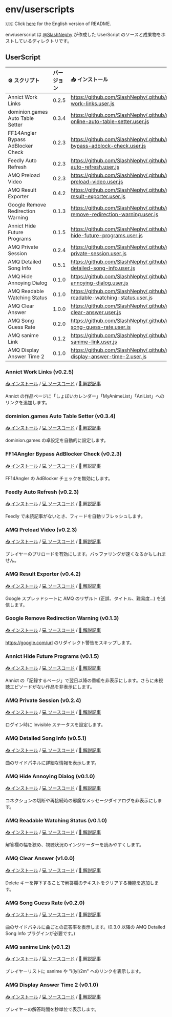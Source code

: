 # env/userscripts

🇺🇸 Click [here](https://github.com/SlashNephy/.github/blob/master/env/userscript/README.md) for the English version of README.

env/userscript は [@SlashNephy](https://github.com/SlashNephy) が作成した UserScript のソースと成果物をホストしているディレクトリです。

## UserScript

| ⚙ スクリプト                      | バージョン | 📥 インストール                                                                                                |
| :-------------------------------- | :--------- | :------------------------------------------------------------------------------------------------------------- |
| Annict Work Links                 | 0.2.5      | https://github.com/SlashNephy/.github/raw/master/env/userscript/dist/annict-work-links.user.js                 |
| dominion.games Auto Table Setter  | 0.3.4      | https://github.com/SlashNephy/.github/raw/master/env/userscript/dist/dominion-online-auto-table-setter.user.js |
| FF14Angler Bypass AdBlocker Check | 0.2.3      | https://github.com/SlashNephy/.github/raw/master/env/userscript/dist/ff14angler-bypass-adblock-check.user.js   |
| Feedly Auto Refresh               | 0.2.3      | https://github.com/SlashNephy/.github/raw/master/env/userscript/dist/feedly-auto-refresh.user.js               |
| AMQ Preload Video                 | 0.2.3      | https://github.com/SlashNephy/.github/raw/master/env/userscript/dist/amq-preload-video.user.js                 |
| AMQ Result Exporter               | 0.4.2      | https://github.com/SlashNephy/.github/raw/master/env/userscript/dist/amq-result-exporter.user.js               |
| Google Remove Redirection Warning | 0.1.3      | https://github.com/SlashNephy/.github/raw/master/env/userscript/dist/google-remove-redirection-warning.user.js |
| Annict Hide Future Programs       | 0.1.5      | https://github.com/SlashNephy/.github/raw/master/env/userscript/dist/annict-hide-future-programs.user.js       |
| AMQ Private Session               | 0.2.4      | https://github.com/SlashNephy/.github/raw/master/env/userscript/dist/amq-private-session.user.js               |
| AMQ Detailed Song Info            | 0.5.1      | https://github.com/SlashNephy/.github/raw/master/env/userscript/dist/amq-detailed-song-info.user.js            |
| AMQ Hide Annoying Dialog          | 0.1.0      | https://github.com/SlashNephy/.github/raw/master/env/userscript/dist/amq-hide-annoying-dialog.user.js          |
| AMQ Readable Watching Status      | 0.1.0      | https://github.com/SlashNephy/.github/raw/master/env/userscript/dist/amq-readable-watching-status.user.js      |
| AMQ Clear Answer                  | 1.0.0      | https://github.com/SlashNephy/.github/raw/master/env/userscript/dist/amq-clear-answer.user.js                  |
| AMQ Song Guess Rate               | 0.2.0      | https://github.com/SlashNephy/.github/raw/master/env/userscript/dist/amq-song-guess-rate.user.js               |
| AMQ sanime Link                   | 0.1.2      | https://github.com/SlashNephy/.github/raw/master/env/userscript/dist/amq-sanime-link.user.js                   |
| AMQ Display Answer Time 2         | 0.1.0      | https://github.com/SlashNephy/.github/raw/master/env/userscript/dist/amq-display-answer-time-2.user.js         |

### Annict Work Links (v0.2.5)

[📥 インストール](https://github.com/SlashNephy/.github/raw/master/env/userscript/dist/annict-work-links.user.js) / [💻 ソースコード](https://github.com/SlashNephy/.github/blob/master/env/userscript/src/annict-work-links.ts) / [📖 解説記事](https://scrapbox.io/slashnephy/Annict_%E3%81%AE%E4%BD%9C%E5%93%81%E3%83%9A%E3%83%BC%E3%82%B8%E3%81%AB%E5%90%84%E7%A8%AE%E3%82%B5%E3%82%A4%E3%83%88%E3%81%B8%E3%81%AE%E3%83%AA%E3%83%B3%E3%82%AF%E3%82%92%E8%A1%A8%E7%A4%BA%E3%81%99%E3%82%8B_UserScript)

Annict の作品ページに「しょぼいカレンダー」「MyAnimeList」「AniList」へのリンクを追加します。

### dominion.games Auto Table Setter (v0.3.4)

[📥 インストール](https://github.com/SlashNephy/.github/raw/master/env/userscript/dist/dominion-online-auto-table-setter.user.js) / [💻 ソースコード](https://github.com/SlashNephy/.github/blob/master/env/userscript/src/dominion-online-auto-table-setter.ts) / [📖 解説記事](https://scrapbox.io/slashnephy/Dominion_Online_%E3%81%AE%E5%8D%93%E3%82%92%E8%87%AA%E5%8B%95%E3%81%A7%E8%A8%AD%E5%AE%9A%E3%81%99%E3%82%8B_UserScript)

dominion.games の卓設定を自動的に設定します。

### FF14Angler Bypass AdBlocker Check (v0.2.3)

[📥 インストール](https://github.com/SlashNephy/.github/raw/master/env/userscript/dist/ff14angler-bypass-adblock-check.user.js) / [💻 ソースコード](https://github.com/SlashNephy/.github/blob/master/env/userscript/src/ff14angler-bypass-adblock-check.ts) / [📖 解説記事](https://scrapbox.io/slashnephy/%E7%8C%AB%E3%81%AF%E3%81%8A%E8%85%B9%E3%81%8C%E3%81%99%E3%81%84%E3%81%9F%E3%81%AE%E5%BA%83%E5%91%8A%E3%83%96%E3%83%AD%E3%83%83%E3%82%AF%E6%A4%9C%E7%9F%A5%E3%82%92%E5%9B%9E%E9%81%BF%E3%81%99%E3%82%8B_UserScript)

FF14Angler の AdBlocker チェックを無効にします。

### Feedly Auto Refresh (v0.2.3)

[📥 インストール](https://github.com/SlashNephy/.github/raw/master/env/userscript/dist/feedly-auto-refresh.user.js) / [💻 ソースコード](https://github.com/SlashNephy/.github/blob/master/env/userscript/src/feedly-auto-refresh.ts) / [📖 解説記事](https://scrapbox.io/slashnephy/Feedly_%E3%81%A7%E6%9C%AA%E8%AA%AD%E8%A8%98%E4%BA%8B%E3%81%8C%E3%81%AA%E3%81%84%E3%81%A8%E3%81%8D%E3%80%81%E3%83%95%E3%82%A3%E3%83%BC%E3%83%89%E3%82%92%E8%87%AA%E5%8B%95%E3%83%AA%E3%83%95%E3%83%AC%E3%83%83%E3%82%B7%E3%83%A5%E3%81%99%E3%82%8B_UserScript)

Feedly で未読記事がないとき、フィードを自動リフレッシュします。

### AMQ Preload Video (v0.2.3)

[📥 インストール](https://github.com/SlashNephy/.github/raw/master/env/userscript/dist/amq-preload-video.user.js) / [💻 ソースコード](https://github.com/SlashNephy/.github/blob/master/env/userscript/src/amq-preload-video.ts) / [📖 解説記事](https://scrapbox.io/slashnephy/AMQ_%E3%81%AE%E3%83%A1%E3%83%87%E3%82%A3%E3%82%A2%E3%82%92%E3%83%97%E3%83%AA%E3%83%AD%E3%83%BC%E3%83%89%E3%81%95%E3%81%9B%E3%82%8B_UserScript)

プレイヤーのプリロードを有効にします。バッファリングが速くなるかもしれません。

### AMQ Result Exporter (v0.4.2)

[📥 インストール](https://github.com/SlashNephy/.github/raw/master/env/userscript/dist/amq-result-exporter.user.js) / [💻 ソースコード](https://github.com/SlashNephy/.github/blob/master/env/userscript/src/amq-result-exporter.ts) / [📖 解説記事](https://scrapbox.io/slashnephy/AMQ_%E3%81%AE%E3%83%AA%E3%82%B6%E3%83%AB%E3%83%88%E3%82%92_Google_%E3%82%B9%E3%83%97%E3%83%AC%E3%83%83%E3%83%89%E3%82%B7%E3%83%BC%E3%83%88%E3%81%AB%E9%80%81%E4%BF%A1%E3%81%99%E3%82%8B_UserScript)

Google スプレッドシートに AMQ のリザルト (正誤、タイトル、難易度...) を送信します。

### Google Remove Redirection Warning (v0.1.3)

[📥 インストール](https://github.com/SlashNephy/.github/raw/master/env/userscript/dist/google-remove-redirection-warning.user.js) / [💻 ソースコード](https://github.com/SlashNephy/.github/blob/master/env/userscript/src/google-remove-redirection-warning.ts) / [📖 解説記事](https://scrapbox.io/slashnephy/Google_%E3%82%B9%E3%83%97%E3%83%AC%E3%83%83%E3%83%88%E3%82%B7%E3%83%BC%E3%83%88%E5%86%85%E3%81%AE%E3%83%AA%E3%83%B3%E3%82%AF%E3%82%92%E8%B8%8F%E3%82%93%E3%81%A0%E9%9A%9B%E3%81%AE%E3%83%AA%E3%83%80%E3%82%A4%E3%83%AC%E3%82%AF%E3%83%88%E8%AD%A6%E5%91%8A%E3%82%92%E3%82%B9%E3%82%AD%E3%83%83%E3%83%97%E3%81%99%E3%82%8B_UserScript)

https://google.com/url のリダイレクト警告をスキップします。

### Annict Hide Future Programs (v0.1.5)

[📥 インストール](https://github.com/SlashNephy/.github/raw/master/env/userscript/dist/annict-hide-future-programs.user.js) / [💻 ソースコード](https://github.com/SlashNephy/.github/blob/master/env/userscript/src/annict-hide-future-programs.ts) / [📖 解説記事](https://scrapbox.io/slashnephy/Annict_%E3%81%AE%E8%A8%98%E9%8C%B2%E3%83%9A%E3%83%BC%E3%82%B8%E3%81%A7%E6%9C%AA%E6%9D%A5%E3%81%AE%E6%94%BE%E9%80%81%E4%BA%88%E5%AE%9A%E3%82%92%E9%9D%9E%E8%A1%A8%E7%A4%BA%E3%81%AB%E3%81%99%E3%82%8B_UserScript)

Annict の「記録するページ」で翌日以降の番組を非表示にします。さらに未視聴エピソードがない作品を非表示にします。

### AMQ Private Session (v0.2.4)

[📥 インストール](https://github.com/SlashNephy/.github/raw/master/env/userscript/dist/amq-private-session.user.js) / [💻 ソースコード](https://github.com/SlashNephy/.github/blob/master/env/userscript/src/amq-private-session.ts) / [📖 解説記事](https://scrapbox.io/slashnephy/AMQ_%E3%81%AE%E3%83%AD%E3%82%B0%E3%82%A4%E3%83%B3%E7%8A%B6%E6%B3%81%E3%82%92%E9%9A%A0%E3%81%99_UserScript)

ログイン時に Invisible ステータスを設定します。

### AMQ Detailed Song Info (v0.5.1)

[📥 インストール](https://github.com/SlashNephy/.github/raw/master/env/userscript/dist/amq-detailed-song-info.user.js) / [💻 ソースコード](https://github.com/SlashNephy/.github/blob/master/env/userscript/src/amq-detailed-song-info.ts) / [📖 解説記事](https://scrapbox.io/slashnephy/AMQ_%E3%81%A7%E6%9B%B2%E3%81%AE%E3%82%B5%E3%82%A4%E3%83%89%E3%83%91%E3%83%8D%E3%83%AB%E3%81%AB%E8%A9%B3%E7%B4%B0%E6%83%85%E5%A0%B1%E3%82%92%E8%A1%A8%E7%A4%BA%E3%81%99%E3%82%8B_UserScript)

曲のサイドパネルに詳細な情報を表示します。

### AMQ Hide Annoying Dialog (v0.1.0)

[📥 インストール](https://github.com/SlashNephy/.github/raw/master/env/userscript/dist/amq-hide-annoying-dialog.user.js) / [💻 ソースコード](https://github.com/SlashNephy/.github/blob/master/env/userscript/src/amq-hide-annoying-dialog.ts) / [📖 解説記事](https://scrapbox.io/slashnephy/AMQ_%E3%81%A7%E9%82%AA%E9%AD%94%E3%81%AA%E3%83%A1%E3%83%83%E3%82%BB%E3%83%BC%E3%82%B8%E3%83%80%E3%82%A4%E3%82%A2%E3%83%AD%E3%82%B0%E3%82%92%E9%9D%9E%E8%A1%A8%E7%A4%BA%E3%81%AB%E3%81%99%E3%82%8B_UserScript)

コネクションの切断や再接続時の邪魔なメッセージダイアログを非表示にします。

### AMQ Readable Watching Status (v0.1.0)

[📥 インストール](https://github.com/SlashNephy/.github/raw/master/env/userscript/dist/amq-readable-watching-status.user.js) / [💻 ソースコード](https://github.com/SlashNephy/.github/blob/master/env/userscript/src/amq-readable-watching-status.ts) / [📖 解説記事](https://scrapbox.io/slashnephy/AMQ_%E3%81%A7%E9%82%AA%E9%AD%94%E3%81%AA%E3%83%A1%E3%83%83%E3%82%BB%E3%83%BC%E3%82%B8%E3%83%80%E3%82%A4%E3%82%A2%E3%83%AD%E3%82%B0%E3%82%92%E9%9D%9E%E8%A1%A8%E7%A4%BA%E3%81%AB%E3%81%99%E3%82%8B_UserScript)

解答欄の幅を狭め、視聴状況のインジケーターを読みやすくします。

### AMQ Clear Answer (v1.0.0)

[📥 インストール](https://github.com/SlashNephy/.github/raw/master/env/userscript/dist/amq-clear-answer.user.js) / [💻 ソースコード](https://github.com/SlashNephy/.github/blob/master/env/userscript/src/amq-clear-answer.ts) / [📖 解説記事]()

Delete キーを押下することで解答欄のテキストをクリアする機能を追加します。

### AMQ Song Guess Rate (v0.2.0)

[📥 インストール](https://github.com/SlashNephy/.github/raw/master/env/userscript/dist/amq-song-guess-rate.user.js) / [💻 ソースコード](https://github.com/SlashNephy/.github/blob/master/env/userscript/src/amq-song-guess-rate.ts) / [📖 解説記事](https://scrapbox.io/slashnephy/AMQ_%E3%81%A7%E6%9B%B2%E3%81%94%E3%81%A8%E3%81%AE%E6%AD%A3%E7%AD%94%E7%8E%87%E3%82%92%E8%A1%A8%E7%A4%BA%E3%81%99%E3%82%8B_UserScript)

曲のサイドパネルに曲ごとの正答率を表示します。(0.3.0 以降の AMQ Detailed Song Info プラグインが必要です。)

### AMQ sanime Link (v0.1.2)

[📥 インストール](https://github.com/SlashNephy/.github/raw/master/env/userscript/dist/amq-sanime-link.user.js) / [💻 ソースコード](https://github.com/SlashNephy/.github/blob/master/env/userscript/src/amq-sanime-link.ts) / [📖 解説記事](<https://scrapbox.io/slashnephy/AMQ_%E3%81%A7_sanime_%E3%82%84_i(lyl)2m_%E3%81%B8%E3%81%AE%E3%83%AA%E3%83%B3%E3%82%AF%E3%82%92%E8%A1%A8%E7%A4%BA%E3%81%99%E3%82%8B_UserScript>)

プレイヤーリストに sanime や "i(lyl)2m" へのリンクを表示します。

### AMQ Display Answer Time 2 (v0.1.0)

[📥 インストール](https://github.com/SlashNephy/.github/raw/master/env/userscript/dist/amq-display-answer-time-2.user.js) / [💻 ソースコード](https://github.com/SlashNephy/.github/blob/master/env/userscript/src/amq-display-answer-time-2.ts) / [📖 解説記事](https://scrapbox.io/slashnephy/AMQ_%E3%81%A7%E8%A7%A3%E7%AD%94%E6%99%82%E9%96%93%E3%82%92%E7%A7%92%E5%8D%98%E4%BD%8D%E3%81%A7%E8%A1%A8%E7%A4%BA%E3%81%99%E3%82%8B_UserScript)

プレイヤーの解答時間を秒単位で表示します。
